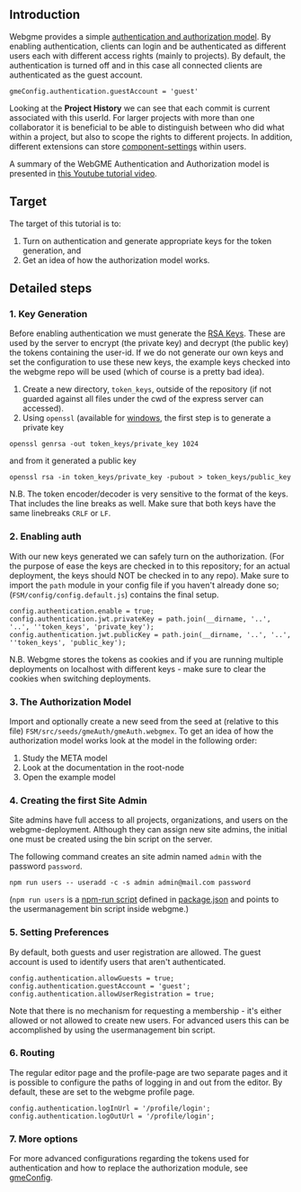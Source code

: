 ## Introduction
Webgme provides a simple [authentication and authorization model](https://github.com/webgme/webgme/wiki/Users-and-Authentication).
By enabling authentication, clients can login and be authenticated as different users each with different access rights 
(mainly to projects). By default, the authentication is turned off and in this case all connected clients are authenticated as the guest account. 

```
gmeConfig.authentication.guestAccount = 'guest'
```

Looking at the **Project History** we can see that each commit is current associated with this userId. For larger projects 
with more than one collaborator it is beneficial to be able to distinguish between who did what within a project, but also
to scope the rights to different projects. In addition, different extensions can store 
[component-settings](https://github.com/webgme/webgme/wiki/Component-Settings) within users. 

A summary of the WebGME Authentication and Authorization model is presented in [this Youtube tutorial video](https://youtu.be/xS6_FK8kZhE).

## Target
The target of this tutorial is to:

1. Turn on authentication and generate appropriate keys for the token generation, and 
1. Get an idea of how the authorization model works.

## Detailed steps

### 1. Key Generation
Before enabling authentication we must generate the [RSA Keys](https://en.wikipedia.org/wiki/RSA_cryptosystem). These are used 
by the server to encrypt (the private key) and decrypt (the public key) the tokens containing the user-id. 
If we do not generate our own keys and set the configuration to use these new keys, the example keys checked into the webgme repo will be used (which of course is a pretty bad idea).

1. Create a new directory, `token_keys`, outside of the repository (if not guarded against all files under the cwd of the express server can accessed).
1. Using `openssl` (available for [windows](http://gnuwin32.sourceforge.net/packages/openssl.htm), the first step is to generate a private key
```
openssl genrsa -out token_keys/private_key 1024
```
and from it generated a public key
```
openssl rsa -in token_keys/private_key -pubout > token_keys/public_key
```

N.B. The token encoder/decoder is very sensitive to the format of the keys. That includes the line breaks as well. Make sure that both keys have the same linebreaks `CRLF` or `LF`.

### 2. Enabling auth
With our new keys generated we can safely turn on the authorization. (For the purpose of ease the keys are checked in to this repository; for an actual deployment, the keys should NOT be checked in to any repo).
Make sure to import the `path` module in your config file if you haven't already done so; (`FSM/config/config.default.js`) contains the final setup.

```
config.authentication.enable = true;
config.authentication.jwt.privateKey = path.join(__dirname, '..', '..', ''token_keys', 'private_key');
config.authentication.jwt.publicKey = path.join(__dirname, '..', '..', ''token_keys', 'public_key');
```

N.B. Webgme stores the tokens as cookies and if you are running multiple deployments on localhost with different keys - make sure to clear the cookies when switching deployments.

### 3. The Authorization Model
Import and optionally create a new seed from the seed at (relative to this file) `FSM/src/seeds/gmeAuth/gmeAuth.webgmex`.
To get an idea of how the authorization model works look at the model in the following order:

1. Study the META model
1. Look at the documentation in the root-node
1. Open the example model

### 4. Creating the first Site Admin
Site admins have full access to all projects, organizations, and users on the webgme-deployment. Although they can assign new site admins, the initial one must be created using the bin script on the server.

The following command creates an site admin named `admin` with the password `password`.
```
npm run users -- useradd -c -s admin admin@mail.com password
```

(`npm run users` is a [npm-run script](https://docs.npmjs.com/cli/run-script) defined in [package.json](https://github.com/webgme/tutorials/blob/master/_session6_auth/FSM/package.json#L12) and points to the usermanagement bin script inside webgme.)

### 5. Setting Preferences
By default, both guests and user registration are allowed. The guest account is used to identify users that aren't authenticated.

```
config.authentication.allowGuests = true;
config.authentication.guestAccount = 'guest';
config.authentication.allowUserRegistration = true;
```

Note that there is no mechanism for requesting a membership - it's either allowed or not allowed to create new users. For advanced users this can be accomplished by using the usermanagement bin script.

### 6. Routing
The regular editor page and the profile-page are two separate pages and it is possible to configure the paths of logging in and out from the editor. By default, these are set to the webgme profile page.

```
config.authentication.logInUrl = '/profile/login';
config.authentication.logOutUrl = '/profile/login';
```

### 7. More options
For more advanced configurations regarding the tokens used for authentication and how to replace the authorization module, see [gmeConfig](https://github.com/webgme/webgme/tree/master/config#authentication).
